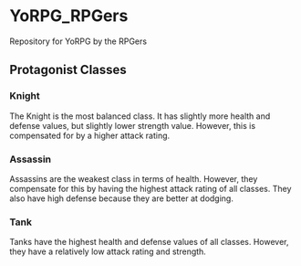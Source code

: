 # YoRPG_RPGers
Repository for YoRPG by the RPGers

## Protagonist Classes
### **Knight**
The Knight is the most balanced class. It has slightly more health
and defense values, but slightly lower strength value. However,
this is compensated for by a higher attack rating.

### **Assassin**
Assassins are the weakest class in terms of health. However, they
compensate for this by having the highest attack rating of all
classes. They also have high defense because they are better at
dodging.

### **Tank**
Tanks have the highest health and defense values of all classes.
However, they have a relatively low attack rating and strength.
